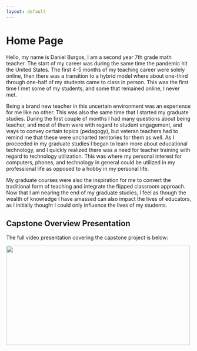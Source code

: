```yaml
---
layout: default
---
```


# Home Page

Hello, my name is Daniel Burgos, I am a second year 7th grade math teacher. The start of my career was during the same time the pandemic hit the United States. The first 4-5 months of my teaching career were solely online, then there was a transition to a hybrid model where about one-third through one-half of my students came to class in person. This was the first time I met some of my students, and some that remained online, I never met. 

Being a brand new teacher in this uncertain environment was an experience for me like no other. This was also the same time that I started my graduate studies. During the first couple of months I had many questions about being teacher, and most of them were with regard to student engagement, and ways to convey certain topics (pedagogy), but veteran teachers had to remind me that these were uncharted territories for them as well. As I proceeded in my graduate studies I began to learn more about educational technology, and I quickly realized there was a need for teacher training with regard to technology utilization. This was where my personal interest for computers, phones, and technology in general could be utilized in my professional life as opposed to a hobby in my personal life. 

My graduate courses were also the inspiration for me to convert the traditional form of teaching and integrate the flipped classroom approach. Now that I am nearing the end of my graduate studies, I feel as though the wealth of knowledge I have amassed can also impact the lives of educators, as I initially thought I could only influence the lives of my students. 

## Capstone Overview Presentation

The full video presentation covering the capstone project is below:

<a href="https://www.youtube.com/watch?v=h-nTJAQ7E2Q" 
   target="_blank"><img src="https://img.youtube.com/vi/h-nTJAQ7E2Q/10.jpg" 
   width="500" height="270" border="0" /></a>
